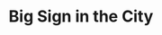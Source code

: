 ---
pid: ch592
title: Big Sign in the City
location_transcription: JFK CIrcle
coordinates: "[-75.164663110176, 39.953667728108]"
zipcode: '19146'
gen_neighborhood: South Philadelphia
neighborhood: Graduate Hospital,Naval Square,Southwest Center City
outside_phl: 
age: '29'
age_range: 20-29
instagram: 
image_file_name: ch_592.jpg
proposal_transcription: 
topic: Sports,Love
topic_summary: 0, 0, 0
type: Other No Form
keywords_other: philly, peace, heart
credit: Alecia K.
image_labels: 
twitter: 
facebook: 
permalink: "/monuments/ch592/"
layout: item-page
---